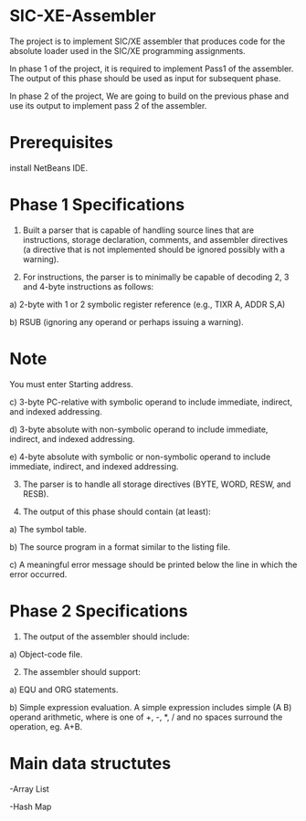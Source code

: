 # SIC-XE-Assembler

The project is to implement SIC/XE assembler that produces code for the absolute loader
used in the SIC/XE programming assignments.

In phase 1 of the project, it is required to implement Pass1 of the assembler. The output of this
phase should be used as input for subsequent phase.

In phase 2 of the project, We are going to build on the previous phase and use its output to
implement pass 2 of the assembler.

# Prerequisites

install NetBeans IDE.

# Phase 1 Specifications

1. Built a parser that is capable of handling source lines that are instructions, storage
declaration, comments, and assembler directives (a directive that is not implemented should be
ignored possibly with a warning).

2. For instructions, the parser is to minimally be capable of decoding 2, 3 and 4-byte instructions as
follows:

a) 2-byte with 1 or 2 symbolic register reference (e.g., TIXR A, ADDR S,A)

b) RSUB (ignoring any operand or perhaps issuing a warning).

# Note

You must enter Starting address.

c) 3-byte PC-relative with symbolic operand to include immediate, indirect, and indexed
addressing.

d) 3-byte absolute with non-symbolic operand to include immediate, indirect, and indexed
addressing.

e) 4-byte absolute with symbolic or non-symbolic operand to include immediate, indirect,
and indexed addressing.

3. The parser is to handle all storage directives (BYTE, WORD, RESW, and RESB).

4. The output of this phase should contain (at least):

a) The symbol table.

b) The source program in a format similar to the listing file.

c) A meaningful error message should be printed below the line in which the error
occurred.

# Phase 2 Specifications

1. The output of the assembler should include:

a) Object-code file.

2. The assembler should support:

a) EQU and ORG statements.

b) Simple expression evaluation. A simple expression includes simple (A <op> B) operand
arithmetic, where <op> is one of +, -, *, / and no spaces surround the operation, eg. A+B.
  
  # Main data structutes
  
  -Array List
  
  -Hash Map
